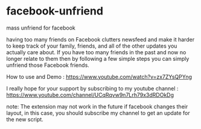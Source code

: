 # facebook-unfriend
mass unfriend for facebook

having too many friends on Facebook clutters newsfeed and make it harder to keep track of your family, friends, and all of the other updates you actually care about. If you have too many friends in the past and now no longer relate to them then by following a few simple steps you can simply unfriend those Facebook friends.

How to use and Demo : https://www.youtube.com/watch?v=zx7ZYsQPYng

I really hope for your support by subscribing to my youtube channel : https://www.youtube.com/channel/UCqRqvw9n7Lrh79x3dRDOkDg

note: The extension may not work in the future if facebook changes their layout, in this case, you should subscribe my channel to get an update for the new script.